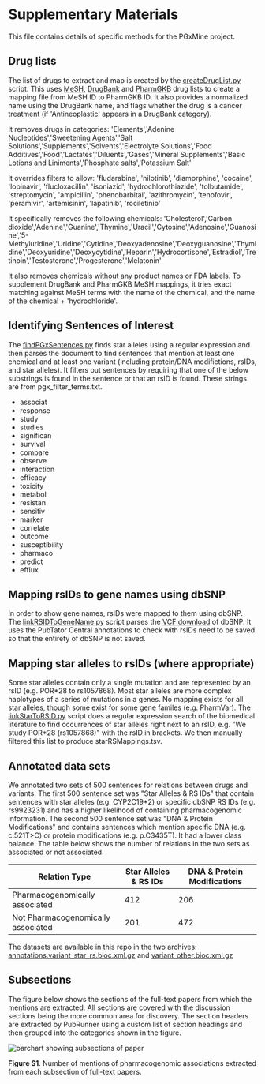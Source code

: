 # Supplementary Materials

This file contains details of specific methods for the PGxMine project.

## Drug lists

The list of drugs to extract and map is created by the [createDrugList.py](https://github.com/jakelever/pgxmine/blob/master/createDrugList.py) script. This uses [MeSH](https://www.nlm.nih.gov/databases/download/mesh.html), [DrugBank](https://www.drugbank.ca/releases/latest) and [PharmGKB](https://www.pharmgkb.org/downloads) drug lists to create a mapping file from MeSH ID to PharmGKB ID. It also provides a normalized name using the DrugBank name, and flags whether the drug is a cancer treatment (if 'Antineoplastic' appears in a DrugBank category). 

It removes drugs in categories: 'Elements','Adenine Nucleotides','Sweetening Agents','Salt Solutions','Supplements','Solvents','Electrolyte Solutions','Food Additives','Food','Lactates','Diluents','Gases','Mineral Supplements','Basic Lotions and Liniments','Phosphate salts','Potassium Salt'

It overrides filters to allow: 'fludarabine', 'nilotinib', 'diamorphine', 'cocaine', 'lopinavir', 'flucloxacillin', 'isoniazid', 'hydrochlorothiazide', 'tolbutamide', 'streptomycin', 'ampicillin', 'phenobarbital', 'azithromycin', 'tenofovir', 'peramivir', 'artemisinin', 'lapatinib', 'rociletinib'

It specifically removes the following chemicals: 'Cholesterol','Carbon dioxide','Adenine','Guanine','Thymine','Uracil','Cytosine','Adenosine','Guanosine','5-Methyluridine','Uridine','Cytidine','Deoxyadenosine','Deoxyguanosine','Thymidine','Deoxyuridine','Deoxycytidine','Heparin','Hydrocortisone','Estradiol','Tretinoin','Testosterone','Progesterone','Melatonin'

It also removes chemicals without any product names or FDA labels. To supplement DrugBank and PharmGKB MeSH mappings, it tries exact matching against MeSH terms with the name of the chemical, and the name of the chemical + 'hydrochloride'.

## Identifying Sentences of Interest

The [findPGxSentences.py](https://github.com/jakelever/pgxmine/blob/master/findPGxSentences.py) finds star alleles using a regular expression and then parses the document to find sentences that mention at least one chemical and at least one variant (including protein/DNA modifictions, rsIDs, and star alleles). It filters out sentences by requiring that one of the below substrings is found in the sentence or that an rsID is found. These strings are from pgx_filter_terms.txt.

- associat
- response
- study
- studies
- significan
- survival
- compare
- observe
- interaction
- efficacy
- toxicity
- metabol
- resistan
- sensitiv
- marker
- correlate
- outcome
- susceptibility
- pharmaco
- predict
- efflux

## Mapping rsIDs to gene names using dbSNP

In order to show gene names, rsIDs were mapped to them using dbSNP. The [linkRSIDToGeneName.py](https://github.com/jakelever/pgxmine/blob/master/linkRSIDToGeneName.py) script parses the [VCF download](ftp://ftp.ncbi.nih.gov/snp/latest_release/VCF) of dbSNP. It uses the PubTator Central annotations to check with rsIDs need to be saved so that the entirety of dbSNP is not saved.

## Mapping star alleles to rsIDs (where appropriate)

Some star alleles contain only a single mutation and are represented by an rsID (e.g. POR\*28 to rs1057868). Most star alleles are more complex haplotypes of a series of mutations in a genes. No mapping exists for all star alleles, though some exist for some gene familes (e.g. PharmVar). The [linkStarToRSID.py](https://github.com/jakelever/pgxmine/blob/master/linkStarToRSID.py) script does a regular expression search of the biomedical literature to find occurrences of star alleles right next to an rsID, e.g. "We study POR\*28 (rs1057868)" with the rsID in brackets. We then manually filtered this list to produce starRSMappings.tsv.

## Annotated data sets

We annotated two sets of 500 sentences for relations between drugs and variants. The first 500 sentence set was "Star Alleles & RS IDs" that contain sentences with star alleles (e.g. CYP2C19\*2) or specific dbSNP RS IDs (e.g. rs9923231) and has a higher likelihood of containing pharmacogenomic information. The second 500 sentence set was "DNA & Protein Modifications" and contains sentences which mention specific DNA (e.g. c.521T>C) or protein modifications (e.g. p.C3435T). It had a lower class balance. The table below shows the number of relations in the two sets as associated or not associated.

| Relation Type                      | Star Alleles & RS IDs | DNA & Protein Modifications |
|------------------------------------|-----------------------|-----------------------------|
| Pharmacogenomically associated     | 412                   | 206                         |
| Not Pharmacogenomically associated | 201                   | 472                         |

The datasets are available in this repo in the two archives: [annotations.variant_star_rs.bioc.xml.gz](https://github.com/jakelever/pgxmine/blob/master/annotations.variant_star_rs.bioc.xml.gz) and [variant_other.bioc.xml.gz](https://github.com/jakelever/pgxmine/blob/master/annotations.variant_other.bioc.xml.gz)

## Subsections

The figure below shows the sections of the full-text papers from which the mentions are extracted. All sections are covered with the discussion sections being the more common area for discovery. The section headers are extracted by PubRunner using a custom list of section headings and then grouped into the categories shown in the figure.

![barchart showing subsections of paper](https://raw.githubusercontent.com/jakelever/pgxmine/master/subsection_plot.svg?sanitize=true)

**Figure S1**. Number of mentions of pharmacogenomic associations extracted from each subsection of full-text papers.
